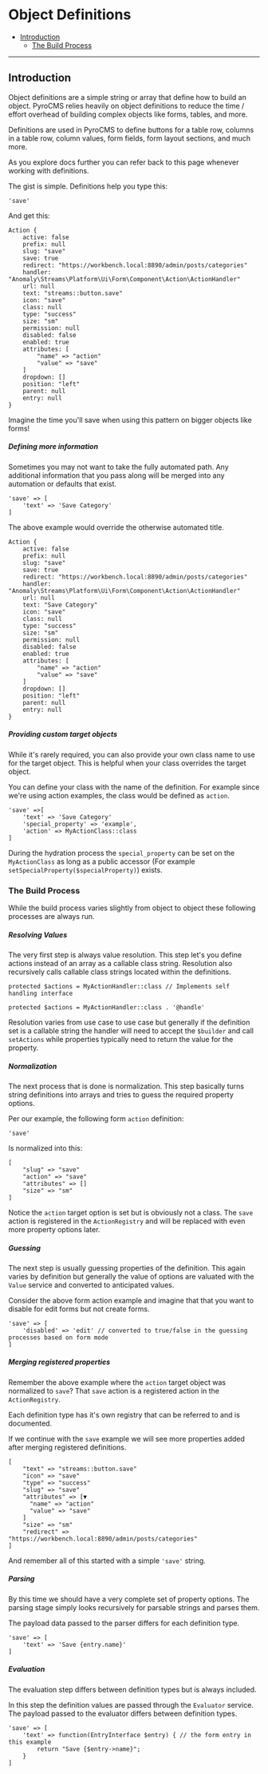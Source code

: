 # Object Definitions

- [Introduction](#introduction)
    - [The Build Process](#build-process)

<hr>

<a name="introduction"></a>
## Introduction

Object definitions are a simple string or array that define how to build an object. PyroCMS relies heavily on object definitions to reduce the time / effort overhead of building complex objects like forms, tables, and more.

Definitions are used in PyroCMS to define buttons for a table row, columns in a table row, column values, form fields, form layout sections, and much more.

As you explore docs further you can refer back to this page whenever working with definitions.

The gist is simple. Definitions help you type this:

    'save'

And get this:

    Action {
        active: false
        prefix: null
        slug: "save"
        save: true
        redirect: "https://workbench.local:8890/admin/posts/categories"
        handler: "Anomaly\Streams\Platform\Ui\Form\Component\Action\ActionHandler"
        url: null
        text: "streams::button.save"
        icon: "save"
        class: null
        type: "success"
        size: "sm"
        permission: null
        disabled: false
        enabled: true
        attributes: [
            "name" => "action"
            "value" => "save"
        ]
        dropdown: []
        position: "left"
        parent: null
        entry: null
    }

Imagine the time you'll save when using this pattern on bigger objects like forms!

##### Defining more information

Sometimes you may not want to take the fully automated path. Any additional information that you pass along will be merged into any automation or defaults that exist.
 
    'save' => [
        'text' => 'Save Category'
    ]

The above example would override the otherwise automated title.

    Action {
        active: false
        prefix: null
        slug: "save"
        save: true
        redirect: "https://workbench.local:8890/admin/posts/categories"
        handler: "Anomaly\Streams\Platform\Ui\Form\Component\Action\ActionHandler"
        url: null
        text: "Save Category"
        icon: "save"
        class: null
        type: "success"
        size: "sm"
        permission: null
        disabled: false
        enabled: true
        attributes: [
            "name" => "action"
            "value" => "save"
        ]
        dropdown: []
        position: "left"
        parent: null
        entry: null
    }

##### Providing custom target objects

While it's rarely required, you can also provide your own class name to use for the target object. This is helpful when your class overrides the target object.
 
You can define your class with the name of the definition. For example since we're using action examples, the class would be defined as `action`.

    'save' =>[
        'text' => 'Save Category'
        'special_property' => 'example',
        'action' => MyActionClass::class
    ]

During the hydration process the `special_property` can be set on the `MyActionClass` as long as a public accessor (For example `setSpecialProperty($specialProperty)`) exists.

<a name="build-process"></a>
### The Build Process

While the build process varies slightly from object to object these following processes are always run.

##### Resolving Values

The very first step is always value resolution. This step let's you define actions instead of an array as a callable class string. Resolution also recursively calls callable class strings located within the definitions.
 
    protected $actions = MyActionHandler::class // Implements self handling interface
    
    protected $actions = MyActionHandler::class . '@handle'

Resolution varies from use case to use case but generally if the definition set is a callable string the handler will need to accept the `$builder` and call `setActions` while properties typically need to return the value for the property. 

##### Normalization

The next process that is done is normalization. This step basically turns string definitions into arrays and tries to guess the required property options.

Per our example, the following form `action` definition:

    'save'

Is normalized into this:

    [
        "slug" => "save"
        "action" => "save"
        "attributes" => []
        "size" => "sm"
    ]

Notice the `action` target option is set but is obviously not a class. The `save` action is registered in the `ActionRegistry` and will be replaced with even more property options later. 

##### Guessing

The next step is usually guessing properties of the definition. This again varies by definition but generally the value of options are valuated with the `Value` service and converted to anticipated values.

Consider the above form action example and imagine that that you want to disable for edit forms but not create forms.

    'save' => [
        'disabled' => 'edit' // converted to true/false in the guessing processes based on form mode
    ]

##### Merging registered properties

Remember the above example where the `action` target object was normalized to `save`? That `save` action is a registered action in the `ActionRegistry`.

Each definition type has it's own registry that can be referred to and is documented.

If we continue with the `save` example we will see more properties added after merging registered definitions.

    [
        "text" => "streams::button.save"
        "icon" => "save"
        "type" => "success"
        "slug" => "save"
        "attributes" => [▼
          "name" => "action"
          "value" => "save"
        ]
        "size" => "sm"
        "redirect" => "https://workbench.local:8890/admin/posts/categories"
    ]

And remember all of this started with a simple `'save'` string.

##### Parsing

By this time we should have a very complete set of property options. The parsing stage simply looks recursively for parsable strings and parses them.
 
The payload data passed to the parser differs for each definition type.
 
    'save' => [
        'text' => 'Save {entry.name}'
    ]

##### Evaluation

The evaluation step differs between definition types but is always included.

In this step the definition values are passed through the `Evaluator` service. The payload passed to the evaluator differs between definition types.

    'save' => [
        'text' => function(EntryInterface $entry) { // the form entry in this example
            return "Save {$entry->name}";
        }
    ]

